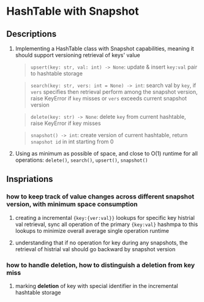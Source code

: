 # HashTable with Snapshot

## Descriptions

1. Implementing a HashTable class with Snapshot capabilities, meaning it should support versioning retrieval of keys' value

    > `upsert(key: str, val: int) -> None`: update & insert `key:val` pair to hashtable storage

    > `search(key: str, vers: int = None) -> int`: search val by `key`, if `vers` specifies then retrieval perform among the snapshot version, raise KeyError if `key` misses or `vers` exceeds current snapshot version

    > `delete(key: str) -> None`: delete `key` from current hashtable, raise KeyError if key misses

    > `snapshot() -> int`: create version of current hashtable, return `snapshot id` in int starting from 0

2. Using as minimum as possible of space, and close to O(1) runtime for all operations: `delete()`, `search()`, `upsert()`, `snapshot()`

## Inspriations

### how to keep track of value changes across different snapshot version, with minimum space consumption

1. creating a incremental `{key:{ver:val}}` lookups for specific key histrial val retrieval, sync all operation of the primary `{key:val}` hashmpa to this lookups to minimize overall average single operation runtime

2. understanding that if no operation for key during any snapshots, the retrieval of histrial val should go backward by snapshot version

### how to handle deletion, how to distinguish a deletion from key miss

1. marking **deletion** of key with special identifier in the incremental hashtable storage
